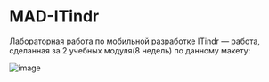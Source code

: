 # MAD-ITindr
Лабораторная работа по мобильной разработке
ITindr — работа, сделанная за 2 учебных модуля(8 недель) по данному макету:

![image](https://user-images.githubusercontent.com/80742289/165264748-06c7bc81-2ce5-453e-924c-00f263cc43c2.png)

